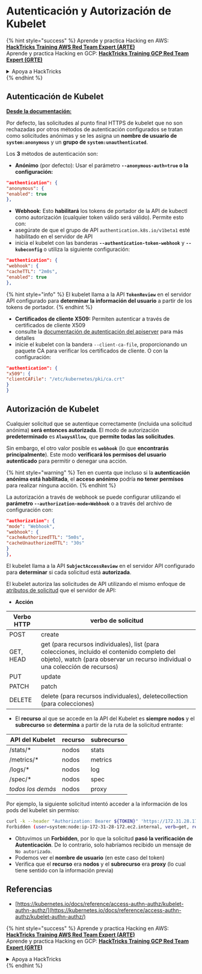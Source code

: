 # Autenticación y Autorización de Kubelet

{% hint style="success" %}
Aprende y practica Hacking en AWS: <img src="/.gitbook/assets/image.png" alt="" data-size="line">[**HackTricks Training AWS Red Team Expert (ARTE)**](https://training.hacktricks.xyz/courses/arte)<img src="/.gitbook/assets/image.png" alt="" data-size="line">\
Aprende y practica Hacking en GCP: <img src="/.gitbook/assets/image (2).png" alt="" data-size="line">[**HackTricks Training GCP Red Team Expert (GRTE)**<img src="/.gitbook/assets/image (2).png" alt="" data-size="line">](https://training.hacktricks.xyz/courses/grte)

<details>

<summary>Apoya a HackTricks</summary>

* Revisa los [**planes de suscripción**](https://github.com/sponsors/carlospolop)!
* **Únete al** 💬 [**grupo de Discord**](https://discord.gg/hRep4RUj7f) o al [**grupo de telegram**](https://t.me/peass) o **síguenos** en **Twitter** 🐦 [**@hacktricks\_live**](https://twitter.com/hacktricks\_live)**.**
* **Comparte trucos de hacking enviando PRs a los repositorios de** [**HackTricks**](https://github.com/carlospolop/hacktricks) y [**HackTricks Cloud**](https://github.com/carlospolop/hacktricks-cloud).

</details>
{% endhint %}

## Autenticación de Kubelet <a href="#kubelet-authentication" id="kubelet-authentication"></a>

**[Desde la documentación:](https://kubernetes.io/docs/reference/access-authn-authz/kubelet-authn-authz/)**

Por defecto, las solicitudes al punto final HTTPS de kubelet que no son rechazadas por otros métodos de autenticación configurados se tratan como solicitudes anónimas y se les asigna un **nombre de usuario de `system:anonymous`** y un **grupo de `system:unauthenticated`**.

Los **3** métodos de autenticación son:

* **Anónimo** (por defecto): Usar el parámetro **`--anonymous-auth=true` o la configuración:**
```json
"authentication": {
"anonymous": {
"enabled": true
},
```
* **Webhook**: Esto **habilitará** los tokens de portador de la API de kubectl como autorización (cualquier token válido será válido). Permite esto con:
* asegúrate de que el grupo de API `authentication.k8s.io/v1beta1` esté habilitado en el servidor de API
* inicia el kubelet con las banderas **`--authentication-token-webhook`** y **`--kubeconfig`** o utiliza la siguiente configuración:
```json
"authentication": {
"webhook": {
"cacheTTL": "2m0s",
"enabled": true
},
```
{% hint style="info" %}
El kubelet llama a la API **`TokenReview`** en el servidor API configurado para **determinar la información del usuario** a partir de los tokens de portador.
{% endhint %}

* **Certificados de cliente X509:** Permiten autenticar a través de certificados de cliente X509
* consulte la [documentación de autenticación del apiserver](https://kubernetes.io/docs/reference/access-authn-authz/authentication/#x509-client-certs) para más detalles
* inicie el kubelet con la bandera `--client-ca-file`, proporcionando un paquete CA para verificar los certificados de cliente. O con la configuración:
```json
"authentication": {
"x509": {
"clientCAFile": "/etc/kubernetes/pki/ca.crt"
}
}
```
## Autorización de Kubelet <a href="#kubelet-authentication" id="kubelet-authentication"></a>

Cualquier solicitud que se autentique correctamente (incluida una solicitud anónima) **será entonces autorizada**. El modo de autorización **predeterminado** es **`AlwaysAllow`**, que **permite todas las solicitudes**.

Sin embargo, el otro valor posible es **`webhook`** (lo que **encontrarás principalmente**). Este modo **verificará los permisos del usuario autenticado** para permitir o denegar una acción.

{% hint style="warning" %}
Ten en cuenta que incluso si la **autenticación anónima está habilitada**, el **acceso anónimo** podría **no tener permisos** para realizar ninguna acción.
{% endhint %}

La autorización a través de webhook se puede configurar utilizando el **parámetro `--authorization-mode=Webhook`** o a través del archivo de configuración con:
```json
"authorization": {
"mode": "Webhook",
"webhook": {
"cacheAuthorizedTTL": "5m0s",
"cacheUnauthorizedTTL": "30s"
}
},
```
El kubelet llama a la API **`SubjectAccessReview`** en el servidor API configurado para **determinar** si cada solicitud está **autorizada**.

El kubelet autoriza las solicitudes de API utilizando el mismo enfoque de [atributos de solicitud](https://kubernetes.io/docs/reference/access-authn-authz/authorization/#review-your-request-attributes) que el servidor de API:

* **Acción**

| Verbo HTTP | verbo de solicitud                                                                                                                                            |
| ---------- | ------------------------------------------------------------------------------------------------------------------------------------------------------------- |
| POST       | create                                                                                                                                                        |
| GET, HEAD  | get (para recursos individuales), list (para colecciones, incluido el contenido completo del objeto), watch (para observar un recurso individual o una colección de recursos) |
| PUT        | update                                                                                                                                                        |
| PATCH      | patch                                                                                                                                                         |
| DELETE     | delete (para recursos individuales), deletecollection (para colecciones)                                                                                         |

* El **recurso** al que se accede en la API del Kubelet es **siempre** **nodos** y el **subrecurso** se **determina** a partir de la ruta de la solicitud entrante:

| API del Kubelet | recurso | subrecurso |
| --------------- | ------- | ---------- |
| /stats/\*       | nodos   | stats      |
| /metrics/\*     | nodos   | metrics    |
| /logs/\*        | nodos   | log        |
| /spec/\*        | nodos   | spec       |
| _todos los demás_ | nodos   | proxy      |

Por ejemplo, la siguiente solicitud intentó acceder a la información de los pods del kubelet sin permiso:
```bash
curl -k --header "Authorization: Bearer ${TOKEN}" 'https://172.31.28.172:10250/pods'
Forbidden (user=system:node:ip-172-31-28-172.ec2.internal, verb=get, resource=nodes, subresource=proxy)
```
* Obtuvimos un **Forbidden**, por lo que la solicitud **pasó la verificación de Autenticación**. De lo contrario, solo habríamos recibido un mensaje de `No autorizado`.
* Podemos ver el **nombre de usuario** (en este caso del token)
* Verifica que el **recurso** era **nodos** y el **subrecurso** era **proxy** (lo cual tiene sentido con la información previa)

## Referencias

* [https://kubernetes.io/docs/reference/access-authn-authz/kubelet-authn-authz/](https://kubernetes.io/docs/reference/access-authn-authz/kubelet-authn-authz/)

{% hint style="success" %}
Aprende y practica Hacking en AWS:<img src="/.gitbook/assets/image.png" alt="" data-size="line">[**HackTricks Training AWS Red Team Expert (ARTE)**](https://training.hacktricks.xyz/courses/arte)<img src="/.gitbook/assets/image.png" alt="" data-size="line">\
Aprende y practica Hacking en GCP: <img src="/.gitbook/assets/image (2).png" alt="" data-size="line">[**HackTricks Training GCP Red Team Expert (GRTE)**<img src="/.gitbook/assets/image (2).png" alt="" data-size="line">](https://training.hacktricks.xyz/courses/grte)

<details>

<summary>Apoya a HackTricks</summary>

* ¡Revisa los [**planes de suscripción**](https://github.com/sponsors/carlospolop)!
* **Únete al** 💬 [**grupo de Discord**](https://discord.gg/hRep4RUj7f) o al [**grupo de telegram**](https://t.me/peass) o **síguenos** en **Twitter** 🐦 [**@hacktricks\_live**](https://twitter.com/hacktricks\_live)**.**
* **Comparte trucos de hacking enviando PRs a los repositorios de** [**HackTricks**](https://github.com/carlospolop/hacktricks) y [**HackTricks Cloud**](https://github.com/carlospolop/hacktricks-cloud).

</details>
{% endhint %}
